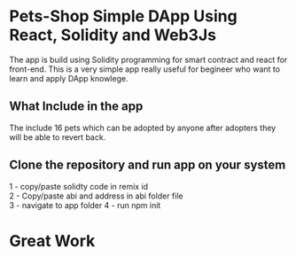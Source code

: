 # Pets-Shop Simple DApp Using React, Solidity and Web3Js

The app is build using Solidity programming for smart contract and react for front-end. This is a very simple app really useful for begineer who want to learn and apply DApp knowlege.

## What Include in the app 

The include 16 pets which can be adopted by anyone after adopters they will be able to revert back.

## Clone the repository and run app on your system
1 - copy/paste solidty code in remix id\
2 - Copy/paste abi and address in abi folder file\
3 - navigate to app folder 
4 - run npm init 

# Great Work